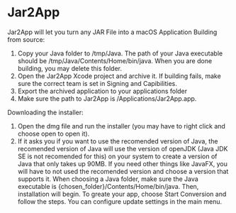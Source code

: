 # Jar2App
Jar2App will let you turn any JAR File into a macOS Application
Building from source:
1. Copy your Java folder to /tmp/Java. The path of your Java executable should be /tmp/Java/Contents/Home/bin/java. When you are done building, you may delete this folder.
2. Open the Jar2App Xcode project and archive it. If building fails, make sure the correct team is set in Signing and Capibilities.
3. Export the archived application to your applications folder
4. Make sure the path to Jar2App is /Applications/Jar2App.app.

  Downloading the installer:
  1. Open the dmg file and run the installer (you may have to right click and choose open to open it).
  2. If it asks you if you want to use the recomended version of Java, the recomended version of Java will use the version of openJDK (Java JDK SE is not recomended for this) on your system to create a version of Java that only takes up 90MB. If you need other things like JavaFX, you will have to not used the recomended version and choose a version that supports it. 
  When choosing a Java folder, make sure the Java executable is {chosen_folder}/Contents/Home/bin/java. Then, installation will begin.
  To greate your app, choose Start Conversion and follow the steps. You can configure update settings in the main menu.
